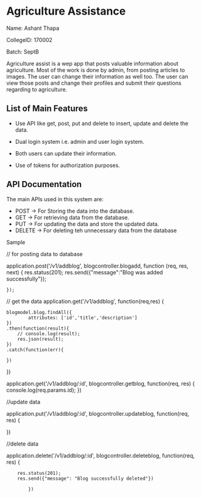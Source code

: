 # Agriculture Assistance

Name: Ashant Thapa

CollegeID: 170002

Batch: SeptB

Agriculture assist is a wep app that posts valuable information about agriculture. Most of the work is done by admin, from posting articles to images. The user can change their information as well too. The user can view those posts and change their profiles and submit their questions regarding to agriculture. 

## List of Main Features
 - Use API like get, post, put and delete to insert, update and delete the data.

 - Dual login system i.e. admin and user login system.

 - Both users can update their information.

 - Use of tokens for authorization purposes.

## API Documentation

The main APIs used in this system are:

- POST   -> For Storing the data into the database.
- GET    -> For retrieving data from the database.
- PUT    -> For updating the data and store the updated data.
- DELETE -> For deleting teh unnecessary data from the database


Sample

// for posting data to database

application.post('/v1/addblog', 
 blogcontroller.blogadd,
	function (req, res, next) {
	res.status(201);
	res.send({"message":"Blog was added successfully"});

	});




// get the data
application.get('/v1/addblog', function(req,res) {

	blogmodel.blog.findAll({
			attributes: ['id','title','description']
	})
	.then(function(result){
		// console.log(result);
		res.json(result);
	})
	.catch(function(err){

	})

})


application.get('/v1/addblog/:id', blogcontroller.getblog, function(req, res) {
	console.log(req.params.id);
})


//update data

application.put('/v1/addblog/:id', blogcontroller.updateblog, function(req, res) {


})


//delete data

application.delete('/v1/addblog/:id', blogcontroller.deleteblog, function(req, res) {
	
		res.status(201);
		res.send({"message": "Blog successfully deleted"})
		
			})




